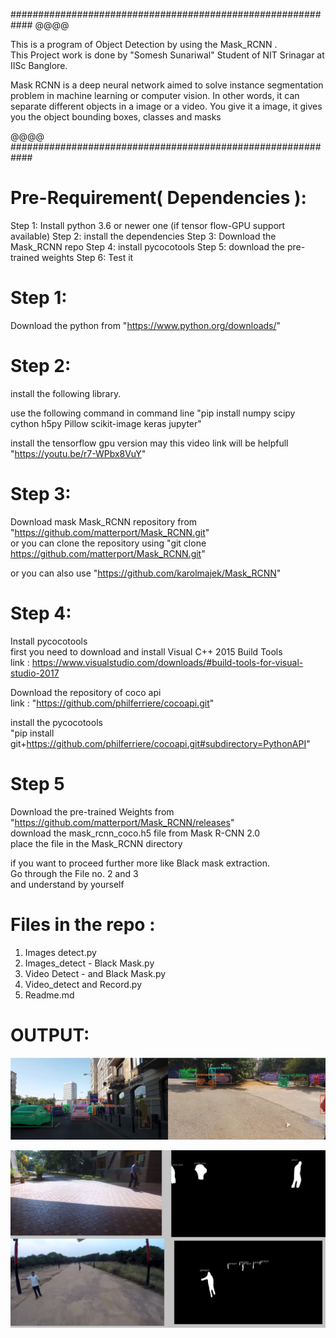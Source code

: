 ############################################################
@@@@

This is a program of Object Detection by using the Mask_RCNN
.  
This Project work is done by "Somesh Sunariwal" Student of NIT Srinagar at IISc Banglore.

Mask RCNN is a deep neural network aimed to solve instance segmentation problem in machine learning or computer vision.
In other words, it can separate different objects in a image or a video.
You give it a image, it gives you the object bounding boxes, classes and masks

@@@@
############################################################  

# Pre-Requirement( Dependencies ):

Step 1: Install python 3.6 or newer one (if tensor flow-GPU support available)
Step 2: install the dependencies
Step 3: Download the Mask_RCNN repo
Step 4: install pycocotools
Step 5: download the pre-trained weights
Step 6: Test it

# Step 1:

Download the python from "https://www.python.org/downloads/"

# Step 2:
install the following library.

use the following command in command line 
"pip install numpy scipy cython h5py Pillow scikit-image keras jupyter"

install the tensorflow gpu version
may this video link will be helpfull "https://youtu.be/r7-WPbx8VuY"

# Step 3:

Download mask Mask_RCNN repository from "https://github.com/matterport/Mask_RCNN.git"   
or you can clone the repository using "git clone https://github.com/matterport/Mask_RCNN.git"  

or you can also use "https://github.com/karolmajek/Mask_RCNN"  

# Step 4:

Install pycocotools  
first you need to download and install Visual C++ 2015 Build Tools  
link :  https://www.visualstudio.com/downloads/#build-tools-for-visual-studio-2017  

Download the repository of coco api   
link : "https://github.com/philferriere/cocoapi.git"  

install the pycocotools  
"pip install git+https://github.com/philferriere/cocoapi.git#subdirectory=PythonAPI"  

# Step 5 
Download the pre-trained Weights from "https://github.com/matterport/Mask_RCNN/releases"  
download the mask_rcnn_coco.h5 file from Mask R-CNN 2.0  
place the file in the Mask_RCNN directory  

if you want to proceed further more like Black mask extraction.  
Go through the File no. 2 and 3  
and understand by yourself

# Files in the repo :  

1. Images detect.py
2. Images_detect - Black Mask.py
3. Video Detect - and Black Mask.py
4. Video_detect and Record.py
5. Readme.md

# OUTPUT:
![](images/Image_2.png)  

![](images/Image_1.png)




